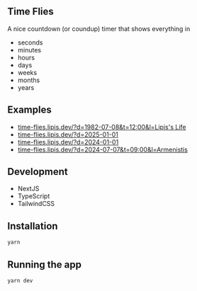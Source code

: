 ## Time Flies

A nice countdown (or coundup) timer that shows everything in

- seconds
- minutes
- hours
- days
- weeks
- months
- years

## Examples

- [time-flies.lipis.dev/?d=1982-07-08&t=12:00&l=Lipis's Life](https://time-flies.lipis.dev/?d=1982-07-08&t=12:00&l=Lipis%27%20Life)
- [time-flies.lipis.dev/?d=2025-01-01](https://time-flies.lipis.dev/?d=2025-01-01)
- [time-flies.lipis.dev/?d=2024-01-01](https://time-flies.lipis.dev/?d=2024-01-01)
- [time-flies.lipis.dev/?d=2024-07-07&t=09:00&l=Armenistis](https://time-flies.lipis.dev/?d=2024-07-07&t=09:00&l=Armenistis)

## Development

- NextJS
- TypeScript
- TailwindCSS

## Installation

```bash
yarn
```

## Running the app

```bash
yarn dev
```
